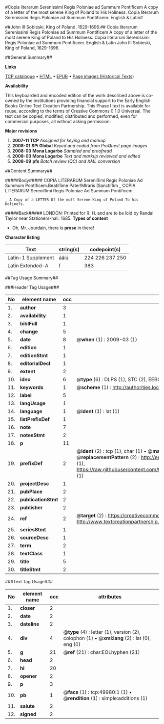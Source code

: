 #Copia literarum Serenissimi Regis Poloniae ad Summum Pontificem A copy of a letter of the most serene King of Poland to His Holiness. Copia literarum Serenissimi Regis Poloniae ad Summum Pontificem. English & Latin#

##John III Sobieski, King of Poland, 1629-1696.##
Copia literarum Serenissimi Regis Poloniae ad Summum Pontificem A copy of a letter of the most serene King of Poland to His Holiness.
Copia literarum Serenissimi Regis Poloniae ad Summum Pontificem. English & Latin
John III Sobieski, King of Poland, 1629-1696.

##General Summary##

**Links**

[TCP catalogue](http://www.ota.ox.ac.uk/tcp/)  • 
[HTML](http://tei.it.ox.ac.uk/tcp/Texts-HTML/free/A46/A46642.html)  • 
[EPUB](http://tei.it.ox.ac.uk/tcp/Texts-EPUB/free/A46/A46642.epub) • 
[Page images (Historical Texts)](https://data.historicaltexts.jisc.ac.uk/view?pubId=eebo-11859083e&pageId=eebo-11859083e-49980-1)

**Availability**

This keyboarded and encoded edition of the
	       work described above is co-owned by the institutions
	       providing financial support to the Early English Books
	       Online Text Creation Partnership. This Phase I text is
	       available for reuse, according to the terms of Creative
	       Commons 0 1.0 Universal. The text can be copied,
	       modified, distributed and performed, even for
	       commercial purposes, all without asking permission.

**Major revisions**

1. __2007-11__ __TCP__ *Assigned for keying and markup*
1. __2008-01__ __SPi Global__ *Keyed and coded from ProQuest page images*
1. __2008-03__ __Mona Logarbo__ *Sampled and proofread*
1. __2008-03__ __Mona Logarbo__ *Text and markup reviewed and edited*
1. __2008-09__ __pfs__ *Batch review (QC) and XML conversion*

##Content Summary##

#####Body#####
COPIA LITERARUM Sereniſſimi Regis Poloniae Ad Summum Pontificem.Beatiſſime Pater!MIraris (Sanctiſſim
    _ COPIA LITERARUM Sereniſſimi Regis Poloniae Ad Summum Pontificem.

    _ A Copy of a LETTER Of the moſt Serene King of Poland To his Holineſs.

#####Back#####
LONDON: Printed for R. H. and are to be ſold by Randal Taylor near Stationers-hall. 1685.
**Types of content**

  * Oh, Mr. Jourdain, there is **prose** in there!

**Character listing**


|Text|string(s)|codepoint(s)|
|---|---|---|
|Latin-1 Supplement|àâíú|224 226 237 250|
|Latin Extended-A|ſ|383|

##Tag Usage Summary##

###Header Tag Usage###

|No|element name|occ|attributes|
|---|---|---|---|
|1.|__author__|3||
|2.|__availability__|1||
|3.|__biblFull__|1||
|4.|__change__|5||
|5.|__date__|8| @__when__ (1) : 2009-03 (1)|
|6.|__edition__|1||
|7.|__editionStmt__|1||
|8.|__editorialDecl__|1||
|9.|__extent__|2||
|10.|__idno__|6| @__type__ (6) : DLPS (1), STC (2), EEBO-CITATION (1), OCLC (1), VID (1)|
|11.|__keywords__|1| @__scheme__ (1) : http://authorities.loc.gov/ (1)|
|12.|__label__|5||
|13.|__langUsage__|1||
|14.|__language__|1| @__ident__ (1) : lat (1)|
|15.|__listPrefixDef__|1||
|16.|__note__|7||
|17.|__notesStmt__|2||
|18.|__p__|11||
|19.|__prefixDef__|2| @__ident__ (2) : tcp (1), char (1)  •  @__matchPattern__ (2) : ([0-9\-]+):([0-9IVX]+) (1), (.+) (1)  •  @__replacementPattern__ (2) : http://eebo.chadwyck.com/downloadtiff?vid=$1&page=$2 (1), https://raw.githubusercontent.com/textcreationpartnership/Texts/master/tcpchars.xml#$1 (1)|
|20.|__projectDesc__|1||
|21.|__pubPlace__|2||
|22.|__publicationStmt__|2||
|23.|__publisher__|2||
|24.|__ref__|2| @__target__ (2) : https://creativecommons.org/publicdomain/zero/1.0/ (1), http://www.textcreationpartnership.org/docs/. (1)|
|25.|__seriesStmt__|1||
|26.|__sourceDesc__|1||
|27.|__term__|2||
|28.|__textClass__|1||
|29.|__title__|5||
|30.|__titleStmt__|2||


###Text Tag Usage###

|No|element name|occ|attributes|
|---|---|---|---|
|1.|__closer__|2||
|2.|__date__|2||
|3.|__dateline__|2||
|4.|__div__|4| @__type__ (4) : letter (1), version (2), colophon (1)  •  @__xml:lang__ (2) : lat (0), eng (0)|
|5.|__g__|21| @__ref__ (21) : char:EOLhyphen (21)|
|6.|__head__|2||
|7.|__hi__|20||
|8.|__opener__|2||
|9.|__p__|3||
|10.|__pb__|1| @__facs__ (1) : tcp:49980:1 (1)  •  @__rendition__ (1) : simple:additions (1)|
|11.|__salute__|2||
|12.|__signed__|2||
